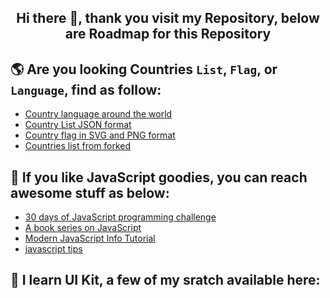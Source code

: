 <h2 align="center">
    Hi there 👋, thank you visit my Repository, below are Roadmap for this Repository
</h2>

## 🌎 Are you looking Countries `List`, `Flag`, or `Language`, find as follow:

- [Country language around the world](https://github.com/ekaone/Country-Language)
- [Country List JSON format](https://github.com/ekaone/Country-List)
- [Country flag in SVG and PNG format](https://github.com/ekaone/Country-Flag)
- [Countries list from forked](https://github.com/ekaone/Countries)

## 📖 If you like JavaScript goodies, you can reach awesome stuff as below:

- [30 days of JavaScript programming challenge](https://github.com/ekaone/30-Days-Of-JavaScript)
- [A book series on JavaScript](https://github.com/ekaone/You-Dont-Know-JS)
- [Modern JavaScript Info Tutorial](https://github.com/ekaone/en.javascript.info)
- [javascript tips](https://github.com/ekaone/javascript-tips-and-tidbits)

## 🌈 I learn UI Kit, a few of my sratch available here: